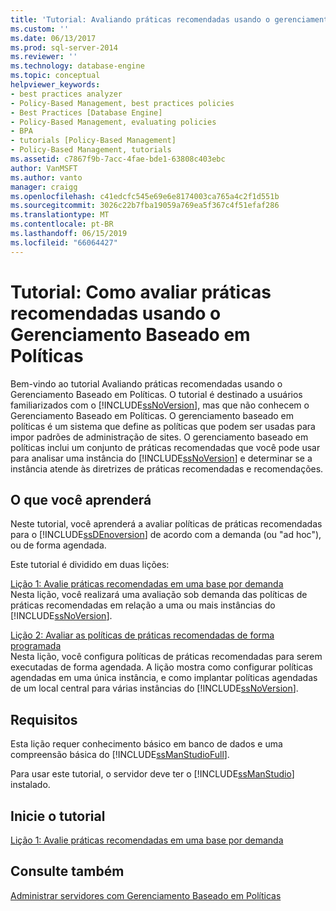 ```yaml
---
title: 'Tutorial: Avaliando práticas recomendadas usando o gerenciamento baseado em políticas | Microsoft Docs'
ms.custom: ''
ms.date: 06/13/2017
ms.prod: sql-server-2014
ms.reviewer: ''
ms.technology: database-engine
ms.topic: conceptual
helpviewer_keywords:
- best practices analyzer
- Policy-Based Management, best practices policies
- Best Practices [Database Engine]
- Policy-Based Management, evaluating policies
- BPA
- tutorials [Policy-Based Management]
- Policy-Based Management, tutorials
ms.assetid: c7867f9b-7acc-4fae-bde1-63808c403ebc
author: VanMSFT
ms.author: vanto
manager: craigg
ms.openlocfilehash: c41edcfc545e69e6e8174003ca765a4c2f1d551b
ms.sourcegitcommit: 3026c22b7fba19059a769ea5f367c4f51efaf286
ms.translationtype: MT
ms.contentlocale: pt-BR
ms.lasthandoff: 06/15/2019
ms.locfileid: "66064427"
---
```

# <a name="tutorial-evaluating-best-practices-by-using-policy-based-management"></a>Tutorial: Como avaliar práticas recomendadas usando o Gerenciamento Baseado em Políticas
  Bem-vindo ao tutorial Avaliando práticas recomendadas usando o Gerenciamento Baseado em Políticas. O tutorial é destinado a usuários familiarizados com o [!INCLUDE[ssNoVersion](../includes/ssnoversion-md.md)], mas que não conhecem o Gerenciamento Baseado em Políticas. O gerenciamento baseado em políticas é um sistema que define as políticas que podem ser usadas para impor padrões de administração de sites. O gerenciamento baseado em políticas inclui um conjunto de práticas recomendadas que você pode usar para analisar uma instância do [!INCLUDE[ssNoVersion](../includes/ssnoversion-md.md)] e determinar se a instância atende às diretrizes de práticas recomendadas e recomendações.  
  
## <a name="what-you-will-learn"></a>O que você aprenderá  
 Neste tutorial, você aprenderá a avaliar políticas de práticas recomendadas para o [!INCLUDE[ssDEnoversion](../includes/ssdenoversion-md.md)] de acordo com a demanda (ou "ad hoc"), ou de forma agendada.  
  
 Este tutorial é dividido em duas lições:  
  
 [Lição 1: Avalie práticas recomendadas em uma base por demanda](../../2014/tutorials/lesson-1-evaluate-best-practices-on-an-on-demand-basis.md)  
 Nesta lição, você realizará uma avaliação sob demanda das políticas de práticas recomendadas em relação a uma ou mais instâncias do [!INCLUDE[ssNoVersion](../includes/ssnoversion-md.md)].  
  
 [Lição 2: Avaliar as políticas de práticas recomendadas de forma programada](../../2014/tutorials/lesson-2-evaluate-best-practices-policies-on-a-scheduled-basis.md)  
 Nesta lição, você configura políticas de práticas recomendadas para serem executadas de forma agendada. A lição mostra como configurar políticas agendadas em uma única instância, e como implantar políticas agendadas de um local central para várias instâncias do [!INCLUDE[ssNoVersion](../includes/ssnoversion-md.md)].  
  
## <a name="requirements"></a>Requisitos  
 Esta lição requer conhecimento básico em banco de dados e uma compreensão básica do [!INCLUDE[ssManStudioFull](../includes/ssmanstudiofull-md.md)].  
  
 Para usar este tutorial, o servidor deve ter o [!INCLUDE[ssManStudio](../includes/ssmanstudio-md.md)] instalado.  
  
## <a name="start-the-tutorial"></a>Inicie o tutorial  
 [Lição 1: Avalie práticas recomendadas em uma base por demanda](../../2014/tutorials/lesson-1-evaluate-best-practices-on-an-on-demand-basis.md)  
  
## <a name="see-also"></a>Consulte também  
 [Administrar servidores com Gerenciamento Baseado em Políticas](../relational-databases/policy-based-management/administer-servers-by-using-policy-based-management.md)  
  
  
